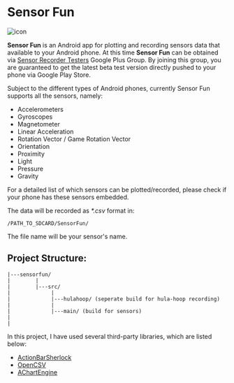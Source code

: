Sensor Fun
===
![icon](https://raw.github.com/ss1271/sensorfun/master/sensorfun/src/main/ic_launcher-web.png)

**Sensor Fun** is an Android app for plotting and recording sensors data that available to your Android phone. At this time **Sensor Fun** can be obtained via [Sensor Recorder Testers](https://plus.google.com/communities/113002490994209834096) Google Plus Group. By joining this group, you are guaranteed to get the latest beta test version directly pushed to your phone via Google Play Store.

Subject to the different types of Android phones, currently Sensor Fun supports all the sensors, namely:

* Accelerometers
* Gyroscopes
* Magnetometer
* Linear Acceleration
* Rotation Vector / Game Rotation Vector
* Orientation
* Proximity
* Light
* Pressure
* Gravity

For a detailed list of which sensors can be plotted/recorded, please check if your phone has these sensors embedded.

The data will be recorded as _*.csv_ format in:

    /PATH_TO_SDCARD/SensorFun/
The file name will be your sensor's name.

Project Structure:
----

    |---sensorfun/
    |        |
    |        |---src/
    |             |
    |             |---hulahoop/ (seperate build for hula-hoop recording)
    |             |    
    |             |---main/ (build for sensors)
    |
    |
    
In this project, I have used several third-party libraries, which are listed below:

* [ActionBarSherlock](https://github.com/JakeWharton/ActionBarSherlock)
* [OpenCSV](http://opencsv.sourceforge.net)
* [AChartEngine](http://www.achartengine.org/)